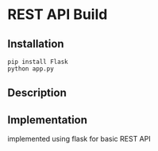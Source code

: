 # REST API Build

## Installation

```
pip install Flask
python app.py
```

## Description


## Implementation

implemented using flask for basic REST API

